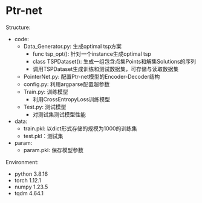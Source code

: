 # Ptr-net

Structure:
- code:
  - Data_Generator.py: 生成optimal tsp方案
    - func tsp_opt(): 针对一个instance生成optimal tsp
    - class TSPDataset(): 生成一组包含点集Points和解集Solutions的序列
    - 调用TSPDataset生成训练和测试数据集，可存储与读取数据集
  - PointerNet.py: 配置Ptr-net模型的Encoder-Decoder结构
  - config.py: 利用argparse配置超参数
  - Train.py: 训练模型
    - 利用CrossEntropyLoss训练模型
  - Test.py: 测试模型
    - 对测试集测试模型性能
- data:
  - train.pkl: 以dict形式存储的规模为1000的训练集
  - test.pkl：测试集
- param:
  - param.pkl: 保存模型参数
 
Environment:
- python 3.8.16
- torch 1.12.1
- numpy 1.23.5
- tqdm 4.64.1
